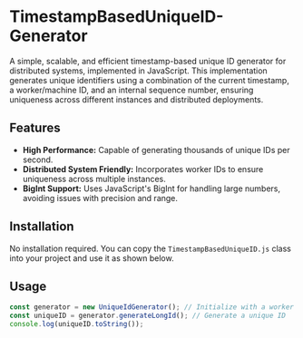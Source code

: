 # TimestampBasedUniqueID-Generator

A simple, scalable, and efficient timestamp-based unique ID generator for distributed systems, implemented in JavaScript. This implementation generates unique identifiers using a combination of the current timestamp, a worker/machine ID, and an internal sequence number, ensuring uniqueness across different instances and distributed deployments.

## Features

- **High Performance:** Capable of generating thousands of unique IDs per second.
- **Distributed System Friendly:** Incorporates worker IDs to ensure uniqueness across multiple instances.
- **BigInt Support:** Uses JavaScript's BigInt for handling large numbers, avoiding issues with precision and range.

## Installation

No installation required. You can copy the `TimestampBasedUniqueID.js` class into your project and use it as shown below.

## Usage

```javascript
const generator = new UniqueIdGenerator(); // Initialize with a worker ID (0-1023)
const uniqueID = generator.generateLongId(); // Generate a unique ID
console.log(uniqueID.toString());
